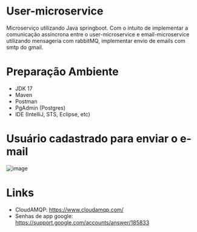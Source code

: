 # User-microservice
Microserviço utilizando Java springboot.
 Com o intuito de implementar a comunicação assíncrona entre o user-microservice e email-microservice utilizando mensageria com rabbitMQ, implementar envio de emails com smtp do gmail. 

# Preparação Ambiente
- JDK 17
- Maven
- Postman
- PgAdmin (Postgres)
- IDE (IntelliJ, STS, Eclipse, etc)

# Usuário cadastrado para enviar o e-mail
![image](https://github.com/Alef011/user/assets/42329886/e4dfcf66-470a-4542-953f-9835aa4d35e3)

# Links
- CloudAMQP: https://www.cloudamqp.com/
- Senhas de app google: https://support.google.com/accounts/answer/185833
